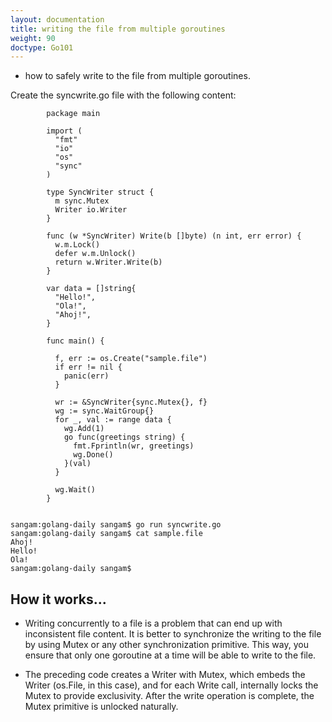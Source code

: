 ```yaml
---
layout: documentation
title: writing the file from multiple goroutines
weight: 90
doctype: Go101
---
```



 - how to safely write to the file from multiple goroutines.

Create the syncwrite.go file with the following content:
```
        package main

        import (
          "fmt"
          "io"
          "os"
          "sync"
        )

        type SyncWriter struct {
          m sync.Mutex
          Writer io.Writer
        }

        func (w *SyncWriter) Write(b []byte) (n int, err error) {
          w.m.Lock()
          defer w.m.Unlock()
          return w.Writer.Write(b)
        }

        var data = []string{
          "Hello!",
          "Ola!",
          "Ahoj!",
        }

        func main() {

          f, err := os.Create("sample.file")
          if err != nil {
            panic(err)
          }

          wr := &SyncWriter{sync.Mutex{}, f}
          wg := sync.WaitGroup{}
          for _, val := range data {
            wg.Add(1)
            go func(greetings string) {
              fmt.Fprintln(wr, greetings)
              wg.Done()
            }(val)
          }

          wg.Wait()
        }


```

```
sangam:golang-daily sangam$ go run syncwrite.go
sangam:golang-daily sangam$ cat sample.file 
Ahoj!
Hello!
Ola!
sangam:golang-daily sangam$ 

```

## How it works...

- Writing concurrently to a file is a problem that can end up with inconsistent file content. It is better to synchronize the writing to the file by using Mutex or any other synchronization primitive. This way, you ensure that only one goroutine at a time will be able to write to the file. 

- The preceding code creates a Writer with Mutex, which embeds the Writer (os.File, in this case), and for each Write call, internally locks the Mutex to provide exclusivity. After the write operation is complete, the Mutex primitive is unlocked naturally.
